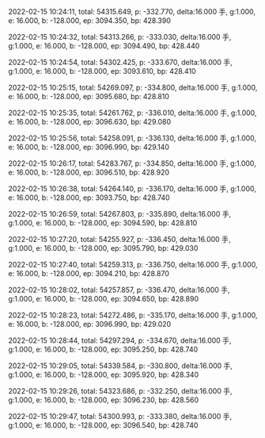 2022-02-15 10:24:11, total: 54315.649, p: -332.770, delta:16.000 手, g:1.000, e: 16.000, b: -128.000, ep: 3094.350, bp: 428.390

2022-02-15 10:24:32, total: 54313.266, p: -333.030, delta:16.000 手, g:1.000, e: 16.000, b: -128.000, ep: 3094.490, bp: 428.440

2022-02-15 10:24:54, total: 54302.425, p: -333.670, delta:16.000 手, g:1.000, e: 16.000, b: -128.000, ep: 3093.610, bp: 428.410

2022-02-15 10:25:15, total: 54269.097, p: -334.800, delta:16.000 手, g:1.000, e: 16.000, b: -128.000, ep: 3095.680, bp: 428.810

2022-02-15 10:25:35, total: 54261.762, p: -336.010, delta:16.000 手, g:1.000, e: 16.000, b: -128.000, ep: 3096.630, bp: 429.080

2022-02-15 10:25:56, total: 54258.091, p: -336.130, delta:16.000 手, g:1.000, e: 16.000, b: -128.000, ep: 3096.990, bp: 429.140

2022-02-15 10:26:17, total: 54283.767, p: -334.850, delta:16.000 手, g:1.000, e: 16.000, b: -128.000, ep: 3096.510, bp: 428.920

2022-02-15 10:26:38, total: 54264.140, p: -336.170, delta:16.000 手, g:1.000, e: 16.000, b: -128.000, ep: 3093.750, bp: 428.740

2022-02-15 10:26:59, total: 54267.803, p: -335.890, delta:16.000 手, g:1.000, e: 16.000, b: -128.000, ep: 3094.590, bp: 428.810

2022-02-15 10:27:20, total: 54255.927, p: -336.450, delta:16.000 手, g:1.000, e: 16.000, b: -128.000, ep: 3095.790, bp: 429.030

2022-02-15 10:27:40, total: 54259.313, p: -336.750, delta:16.000 手, g:1.000, e: 16.000, b: -128.000, ep: 3094.210, bp: 428.870

2022-02-15 10:28:02, total: 54257.857, p: -336.470, delta:16.000 手, g:1.000, e: 16.000, b: -128.000, ep: 3094.650, bp: 428.890

2022-02-15 10:28:23, total: 54272.486, p: -335.170, delta:16.000 手, g:1.000, e: 16.000, b: -128.000, ep: 3096.990, bp: 429.020

2022-02-15 10:28:44, total: 54297.294, p: -334.670, delta:16.000 手, g:1.000, e: 16.000, b: -128.000, ep: 3095.250, bp: 428.740

2022-02-15 10:29:05, total: 54339.584, p: -330.800, delta:16.000 手, g:1.000, e: 16.000, b: -128.000, ep: 3095.920, bp: 428.340

2022-02-15 10:29:26, total: 54323.686, p: -332.250, delta:16.000 手, g:1.000, e: 16.000, b: -128.000, ep: 3096.230, bp: 428.560

2022-02-15 10:29:47, total: 54300.993, p: -333.380, delta:16.000 手, g:1.000, e: 16.000, b: -128.000, ep: 3096.540, bp: 428.740